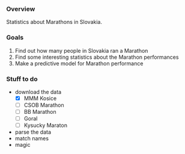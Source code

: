 ### Overview

Statistics about Marathons in Slovakia.


### Goals

1. Find out how many people in Slovakia ran a Marathon
2. Find some interesting statistics about the Marathon performances 
3. Make a predictive model for Marathon performance


### Stuff to do
- download the data
    - [x] MMM Kosice
    - [ ] CSOB Marathon
    - [ ] BB Marathon
    - [ ] Goral
    - [ ] Kysucky Maraton
- parse the data
- match names
- magic
